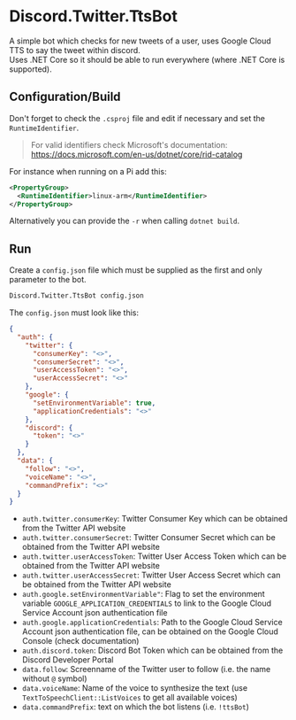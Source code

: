 # Discord.Twitter.TtsBot

A simple bot which checks for new tweets of a user, uses Google Cloud TTS to say the tweet within discord.  
Uses .NET Core so it should be able to run everywhere (where .NET Core is supported).  

## Configuration/Build

Don't forget to check the `.csproj` file and edit if necessary and set the `RuntimeIdentifier`. 
> For valid identifiers check Microsoft's documentation: https://docs.microsoft.com/en-us/dotnet/core/rid-catalog

For instance when running on a Pi add this:
```xml
<PropertyGroup>
  <RuntimeIdentifier>linux-arm</RuntimeIdentifier>
</PropertyGroup>
```

Alternatively you can provide the `-r` when calling `dotnet build`.

## Run

Create a `config.json` file which must be supplied as the first and only parameter to the bot. 
```cmd
Discord.Twitter.TtsBot config.json
```

The `config.json` must look like this:
```config.json
{
  "auth": {
    "twitter": {
      "consumerKey": "<>",
      "consumerSecret": "<>",
      "userAccessToken": "<>",
      "userAccessSecret": "<>"
    },
    "google": {
      "setEnvironmentVariable": true,
      "applicationCredentials": "<>"
    },
    "discord": {
      "token": "<>"
    }
  },
  "data": {
    "follow": "<>",
    "voiceName": "<>",
    "commandPrefix": "<>"
  }
}
```

* `auth.twitter.consumerKey`: Twitter Consumer Key which can be obtained from the Twitter API website
* `auth.twitter.consumerSecret`: Twitter Consumer Secret which can be obtained from the Twitter API website
* `auth.twitter.userAccessToken`: Twitter User Access Token which can be obtained from the Twitter API website
* `auth.twitter.userAccessSecret`: Twitter User Access Secret which can be obtained from the Twitter API website
* `auth.google.setEnvironmentVariable"`: Flag to set the environment variable `GOOGLE_APPLICATION_CREDENTIALS` to link to the Google Cloud Service Account json authentication file
* `auth.google.applicationCredentials`: Path to the Google Cloud Service Account json authentication file, can be obtained on the Google Cloud Console (check documentation)
* `auth.discord.token`: Discord Bot Token which can be obtained from the Discord Developer Portal
* `data.follow`: Screenname of the Twitter user to follow (i.e. the name without `@` symbol)
* `data.voiceName`: Name of the voice to synthesize the text (use `TextToSpeechClient::ListVoices` to get all available voices)
* `data.commandPrefix`: text on which the bot listens (i.e. `!ttsBot`)
